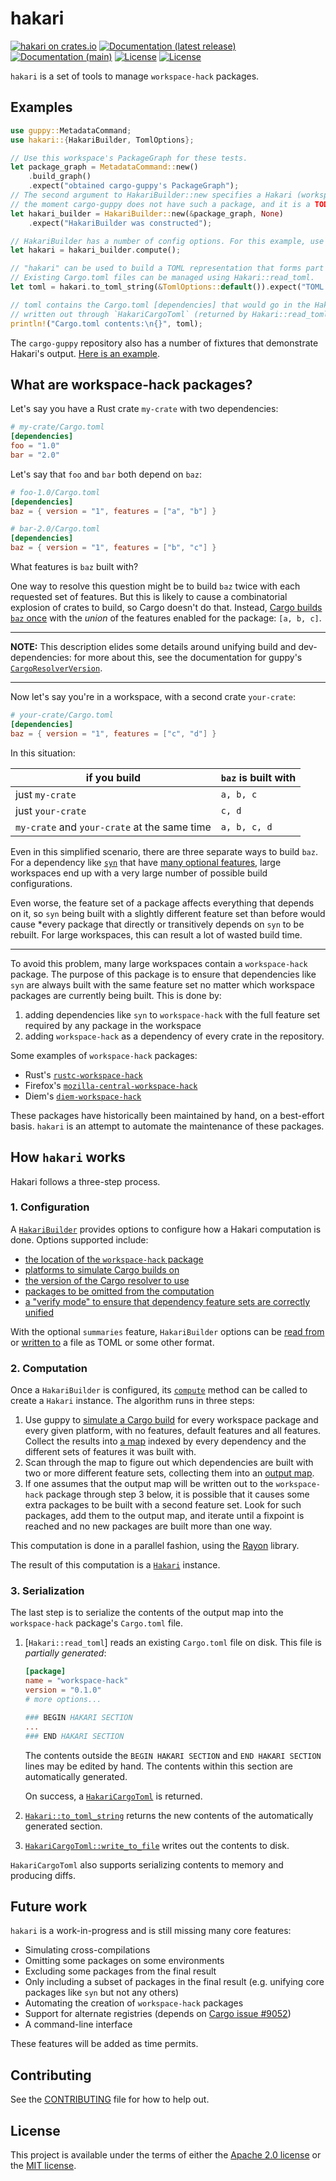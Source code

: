 # hakari

[![hakari on crates.io](https://img.shields.io/crates/v/hakari)](https://crates.io/crates/hakari) [![Documentation (latest release)](https://docs.rs/hakari/badge.svg)](https://docs.rs/hakari/) [![Documentation (main)](https://img.shields.io/badge/docs-main-brightgreen)](https://facebookincubator.github.io/cargo-guppy/rustdoc/hakari/) [![License](https://img.shields.io/badge/license-Apache-green.svg)](../../LICENSE-APACHE) [![License](https://img.shields.io/badge/license-MIT-green.svg)](../../LICENSE-MIT)

`hakari` is a set of tools to manage `workspace-hack` packages.

## Examples

```rust
use guppy::MetadataCommand;
use hakari::{HakariBuilder, TomlOptions};

// Use this workspace's PackageGraph for these tests.
let package_graph = MetadataCommand::new()
    .build_graph()
    .expect("obtained cargo-guppy's PackageGraph");
// The second argument to HakariBuilder::new specifies a Hakari (workspace-hack) package. At
// the moment cargo-guppy does not have such a package, and it is a TODO to add one.
let hakari_builder = HakariBuilder::new(&package_graph, None)
    .expect("HakariBuilder was constructed");

// HakariBuilder has a number of config options. For this example, use the defaults.
let hakari = hakari_builder.compute();

// "hakari" can be used to build a TOML representation that forms part of a Cargo.toml file.
// Existing Cargo.toml files can be managed using Hakari::read_toml.
let toml = hakari.to_toml_string(&TomlOptions::default()).expect("TOML output was constructed");

// toml contains the Cargo.toml [dependencies] that would go in the Hakari package. It can be
// written out through `HakariCargoToml` (returned by Hakari::read_toml) or manually.
println!("Cargo.toml contents:\n{}", toml);
```

The `cargo-guppy` repository also has a number of fixtures that demonstrate Hakari's output.
[Here is an example](https://github.com/facebookincubator/cargo-guppy/blob/main/fixtures/guppy/hakari/metadata_guppy_869476c-1.toml).

## What are workspace-hack packages?

Let's say you have a Rust crate `my-crate` with two dependencies:

```toml
# my-crate/Cargo.toml
[dependencies]
foo = "1.0"
bar = "2.0"
```

Let's say that `foo` and `bar` both depend on `baz`:

```toml
# foo-1.0/Cargo.toml
[dependencies]
baz = { version = "1", features = ["a", "b"] }

# bar-2.0/Cargo.toml
[dependencies]
baz = { version = "1", features = ["b", "c"] }
```

What features is `baz` built with?

One way to resolve this question might be to build `baz` twice with each requested set of
features. But this is likely to cause a combinatorial explosion of crates to build, so Cargo
doesn't do that. Instead,
[Cargo builds `baz` once](https://doc.rust-lang.org/nightly/cargo/reference/features.html?highlight=feature#feature-unification)
with the *union* of the features enabled for the package: `[a, b, c]`.

---

**NOTE:** This description elides some details around unifying build and dev-dependencies: for
more about this, see the documentation for guppy's
[`CargoResolverVersion`](guppy::graph::cargo::CargoResolverVersion).

---

Now let's say you're in a workspace, with a second crate `your-crate`:

```toml
# your-crate/Cargo.toml
[dependencies]
baz = { version = "1", features = ["c", "d"] }
```

In this situation:

| if you build                                 | `baz` is built with |
| -------------------------------------------- | ------------------- |
| just `my-crate`                              | `a, b, c`           |
| just `your-crate`                            | `c, d`              |
| `my-crate` and `your-crate` at the same time | `a, b, c, d`        |

Even in this simplified scenario, there are three separate ways to build `baz`. For a dependency
like [`syn`](https://crates.io/crates/syn) that have
[many optional features](https://github.com/dtolnay/syn#optional-features),
large workspaces end up with a very large number of possible build configurations.

Even worse, the feature set of a package affects everything that depends on it, so `syn`
being built with a slightly different feature set than before would cause *every package that
directly or transitively depends on `syn` to be rebuilt. For large workspaces, this can result
a lot of wasted build time.

---

To avoid this problem, many large workspaces contain a `workspace-hack` package. The
purpose of this package is to ensure that dependencies like `syn` are always built with the same
feature set no matter which workspace packages are currently being built. This is done by:
1. adding dependencies like `syn` to `workspace-hack` with the full feature set required by any
  package in the workspace
2. adding `workspace-hack` as a dependency of every crate in the repository.

Some examples of `workspace-hack` packages:

* Rust's [`rustc-workspace-hack`](https://github.com/rust-lang/rust/blob/0bfc45aa859b94cedeffcbd949f9aaad9f3ac8d8/src/tools/rustc-workspace-hack/Cargo.toml)
* Firefox's [`mozilla-central-workspace-hack`](https://hg.mozilla.org/mozilla-central/file/cf6956a5ec8e21896736f96237b1476c9d0aaf45/build/workspace-hack/Cargo.toml)
* Diem's [`diem-workspace-hack`](https://github.com/diem/diem/blob/91578fec8d575294b47b3ee7af691fd9dc6eb240/common/workspace-hack/Cargo.toml)

These packages have historically been maintained by hand, on a best-effort basis. `hakari` is an
attempt to automate the maintenance of these packages.

## How `hakari` works

Hakari follows a three-step process.

### 1. Configuration

A [`HakariBuilder`](HakariBuilder) provides options to configure how a Hakari computation is done. Options supported
include:
* [the location of the `workspace-hack` package](HakariBuilder::new)
* [platforms to simulate Cargo builds on](HakariBuilder::set_platforms)
* [the version of the Cargo resolver to use](HakariBuilder::set_resolver_version)
* [packages to be omitted from the computation](HakariBuilder::add_omitted_packages)
* [a "verify mode" to ensure that dependency feature sets are correctly unified](HakariBuilder::set_verify_mode)

With the optional `summaries` feature, `HakariBuilder` options can be
[read from](HakariBuilder::from_summary) or [written to](HakariBuilder::to_summary)
a file as TOML or some other format.

### 2. Computation

Once a `HakariBuilder` is configured, its [`compute`](HakariBuilder::compute) method can be
called to create a `Hakari` instance. The algorithm runs in three steps:

1. Use guppy to [simulate a Cargo build](guppy::graph::cargo) for every workspace package and
   every given platform, with no features, default features and all features. Collect the
   results into
   [a map](internals::ComputedMap) indexed by every dependency and the different sets of
   features it was built with.
2. Scan through the map to figure out which dependencies are built with two or more
   different feature sets, collecting them into an [output map](internals::OutputMap).
3. If one assumes that the output map will be written out to the `workspace-hack` package
   through step 3 below, it is possible that it causes some extra packages to be built with a
   second feature set. Look for such packages, add them to the output map, and iterate until a
   fixpoint is reached and no new packages are built more than one way.

This computation is done in a parallel fashion, using the [Rayon](rayon) library.

The result of this computation is a [`Hakari`](Hakari) instance.

### 3. Serialization

The last step is to serialize the contents of the output map into the `workspace-hack` package's
`Cargo.toml` file.

1. [`Hakari::read_toml`] reads an existing `Cargo.toml` file on disk. This file is
   *partially generated*:

   ```toml
   [package]
   name = "workspace-hack"
   version = "0.1.0"
   # more options...

   ### BEGIN HAKARI SECTION
   ...
   ### END HAKARI SECTION
   ```

   The contents outside the `BEGIN HAKARI SECTION` and `END HAKARI SECTION` lines may be
   edited by hand. The contents within this section are automatically generated.

   On success, a [`HakariCargoToml`](HakariCargoToml) is returned.

2. [`Hakari::to_toml_string`](Hakari::to_toml_string) returns the new contents of the
   automatically generated section.
3. [`HakariCargoToml::write_to_file`](HakariCargoToml::write_to_file) writes out the contents
   to disk.

`HakariCargoToml` also supports serializing contents to memory and producing diffs.

## Future work

`hakari` is a work-in-progress and is still missing many core features:
* Simulating cross-compilations
* Omitting some packages on some environments
* Excluding some packages from the final result
* Only including a subset of packages in the final result (e.g. unifying core packages like
  `syn` but not any others)
* Automating the creation of `workspace-hack` packages
* Support for alternate registries (depends on
  [Cargo issue #9052](https://github.com/rust-lang/cargo/issues/9052))
* A command-line interface

These features will be added as time permits.

## Contributing

See the [CONTRIBUTING](../../CONTRIBUTING.md) file for how to help out.

## License

This project is available under the terms of either the [Apache 2.0 license](../../LICENSE-APACHE) or the [MIT
license](../../LICENSE-MIT).

<!--
README.md is generated from README.tpl by cargo readme. To regenerate:

cargo install cargo-readme
cargo readme > README.md
-->
